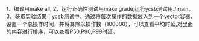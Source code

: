 1、编译用make all,
2、运行正确性测试用make grade,运行ycsb测试用./main。
3、获取实验结果：ycsb测试中，通过将每次操作的数据放入到一个vector容器，设置一个总操作时间，并将其除以操作数（100000），可以查看平均时延,对里面的内容进行排序，可以查看P50,P90,P99时延。
